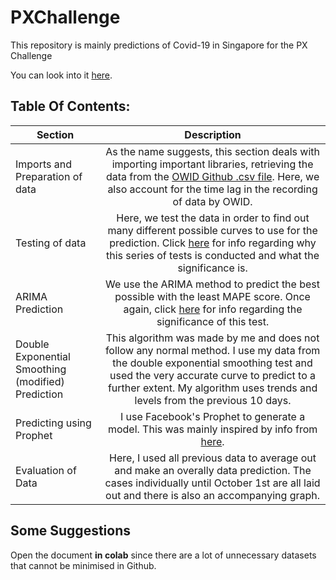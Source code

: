 # PXChallenge
This repository is mainly predictions of Covid-19 in Singapore for the PX Challenge

You can look into it [here](PX.ipynb).

## Table Of Contents:
|Section|Description|
| ------------- |:-------------:|
|Imports and Preparation of data|As the name suggests, this section deals with importing important libraries, retrieving the data from the [OWID Github .csv file](https://raw.githubusercontent.com/owid/covid-19-data/master/public/data/owid-covid-data.csv). Here, we also account for the time lag in the recording of data by OWID.|
|Testing of data|Here, we test the data in order to find out many different possible curves to use for the prediction. Click [here](https://towardsdatascience.com/the-complete-guide-to-time-series-analysis-and-forecasting-70d476bfe775) for info regarding why this series of tests is conducted and what the significance is.|
|ARIMA Prediction|We use the ARIMA method to predict the best possible with the least MAPE score. Once again, click [here](https://towardsdatascience.com/the-complete-guide-to-time-series-analysis-and-forecasting-70d476bfe775) for info regarding the significance of this test.|
|Double Exponential Smoothing (modified) Prediction|This algorithm was made by me and does not follow any normal method. I use my data from the double exponential smoothing test and used the very accurate curve to predict to a further extent. My algorithm uses trends and levels from the previous 10 days.|
|Predicting using Prophet|I use Facebook's Prophet to generate a model. This was mainly inspired by info from [here](https://www.digitalocean.com/community/tutorials/a-guide-to-time-series-forecasting-with-prophet-in-python-3).|
|Evaluation of Data|Here, I used all previous data to average out and make an overally data prediction. The cases individually until October 1st are all laid out and there is also an accompanying graph.|

## Some Suggestions
Open the document **in colab** since there are a lot of unnecessary datasets that cannot be minimised in Github. 
